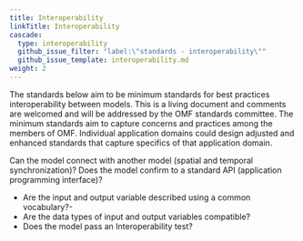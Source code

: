 ```yaml
---
title: Interoperability
linkTitle: Interoperability
cascade:
  type: interoperability
  github_issue_filter: "label:\"standards - interoperability\""
  github_issue_template: interoperability.md
weight: 2
---
```


<div class="alert alert-warning">
The standards below aim to be minimum standards for best practices interoperability between models. This is a living document and comments are welcomed and will be addressed by the OMF standards committee. The minimum standards aim to capture concerns and practices among the members of OMF. Individual application domains could design adjusted and enhanced standards that capture specifics of that application domain.
</div>

Can the model connect with another model (spatial and temporal synchronization)? Does the model confirm to a standard API (application programming interface)?

- Are the input and output variable described using a common vocabulary?- 
- Are the data types of input and output variables compatible?
- Does the model pass an Interoperability test?




